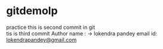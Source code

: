 # gitdemolp
practice
this is second commit in git
<br/>
tis is third commit 
Author name : -> lokendra pandey
email id: lokendrapandey@gmail.com

